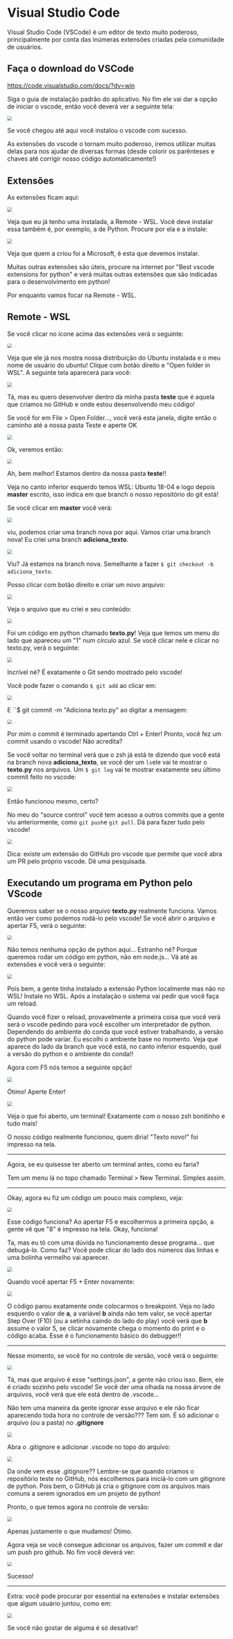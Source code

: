 # Visual Studio Code

Visual Studio Code (VSCode) é um editor de texto muito poderoso, principalmente por conta das inúmeras extensões criadas pela comunidade de usuários. 



## Faça o download do VSCode

https://code.visualstudio.com/docs/?dv=win

Siga o guia de instalação padrão do aplicativo. No fim ele vai dar a opção de iniciar o vscode, então você deverá ver a seguinte tela:

<img src=".\imgs\vscode\tela_inicial_vscode.png" style="zoom: 67%;" />



Se você chegou até aqui você instalou o vscode com sucesso.

As extensões do vscode o tornam muito poderoso, iremos utilizar muitas delas para nos ajudar de diversas formas (desde colorir os parênteses e chaves até corrigir nosso código automaticamente!) 



## Extensões

As extensões ficam aqui:

<img src=".\imgs\vscode\vs_02.png" style="zoom:67%;" />

Veja que eu já tenho uma instalada, a Remote - WSL. Você deve instalar essa também é, por exemplo, a de Python. Procure por ela e a instale:

<img src=".\imgs\vscode\vs_03.png" style="zoom:67%;" />

Veja que quem a criou foi a Microsoft, é esta que devemos instalar.

Muitas outras extensões são úteis, procure na internet por "Best vscode extensions for python" e verá muitas outras extensões que são indicadas para o desenvolvimento em python!

Por enquanto vamos focar na Remote - WSL.

## Remote - WSL

Se você clicar no ícone acima das extensões verá o seguinte:

<img src=".\imgs\vscode\vs_04.png" style="zoom:67%;" />

Veja que ele já nos mostra nossa distribuição do Ubuntu instalada e o meu nome de usuário do ubuntu! Clique com botão direito e "Open folder in WSL". A seguinte tela aparecerá para você:

<img src=".\imgs\vscode\vs_05.png" style="zoom:67%;" />

Tá, mas eu quero desenvolver dentro da minha pasta **teste** que é aquela que criamos no GitHub e onde estou desenvolvendo meu código!

Se você for em File > Open Folder..., você verá esta janela, digite então o caminho até a nossa pasta Teste e aperte OK

<img src=".\imgs\vscode\vs_06.png" style="zoom:67%;" />

Ok, veremos então:

<img src=".\imgs\vscode\vs_07.png" style="zoom:67%;" />

Ah, bem melhor! Estamos dentro da nossa pasta **teste**!! 

Veja no canto inferior esquerdo temos WSL: Ubuntu 18-04 e logo depois **master** escrito, isso indica em que branch o nosso repositório do git está!

Se você clicar em **master** você verá:

<img src=".\imgs\vscode\vs_08.png" style="zoom:67%;" />

viu, podemos criar uma branch nova por aqui. Vamos criar uma branch nova! Eu criei uma branch **adiciona_texto**. 

<img src=".\imgs\vscode\vs_09.png" style="zoom:67%;" />

Viu? Já estamos na branch nova. Semelhante a fazer ``$ git checkout -b adiciona_texto``.

Posso clicar com botão direito e criar um novo arquivo:

<img src=".\imgs\vscode\vs_10.png" style="zoom:67%;" />

Veja o arquivo que eu criei e seu conteúdo:

<img src=".\imgs\vscode\vs_11.png" style="zoom:67%;" />

Foi um código em python chamado **texto.py**! Veja que temos um menu do lado que apareceu um "1" num círculo azul. Se você clicar nele e clicar no texto.py, verá o seguinte:

<img src=".\imgs\vscode\vs_12.png" style="zoom:67%;" />

Incrível né? É exatamente o Git sendo mostrado pelo vscode! 

Você pode fazer o comando ``$ git add`` ao clicar em:

<img src=".\imgs\vscode\vs_13.png" style="zoom:67%;" />

E ``$ git commit -m "Adiciona texto.py"  ao digitar a mensagem:

<img src=".\imgs\vscode\vs_14.png" style="zoom:67%;" />

Por mim o commit é terminado apertando Ctrl + Enter! Pronto, você fez um commit usando o vscode! Não acredita? 

Se você voltar no terminal verá que o zsh já está te dizendo que você está na branch nova **adiciona_texto**, se você der um ``ls``ele vai te mostrar o **texto.py** nos arquivos. Um ``$ git log`` vai te mostrar exatamente seu último commit feito no vscode:

<img src=".\imgs\vscode\vs_15.png" style="zoom:67%;" />

Então funcionou mesmo, certo?

No meu do "source control" você tem acesso a outros commits que a gente viu anteriormente, como ``git push``e ``git pull``. Dá para fazer tudo pelo vscode!

<img src=".\imgs\vscode\vs_16.png" style="zoom:67%;" />



Dica: existe um extensão do GitHub pro vscode que permite que você abra um PR pelo próprio vscode. Dê uma pesquisada.



## Executando um programa em Python pelo VScode

Queremos saber se o nosso arquivo **texto.py** realmente funciona. Vamos então ver como podemos rodá-lo pelo vscode! Se você abrir o arquivo e apertar F5, verá o seguinte:

<img src=".\imgs\vscode\vs_17.png" style="zoom:67%;" />

Não temos nenhuma opção de python aqui... Estranho né? Porque queremos rodar um código em python, não em node.js... Vá até as extensões e você verá o seguinte:

<img src=".\imgs\vscode\vs_18.png" style="zoom:67%;" />

Pois bem, a gente tinha instalado a extensão Python localmente mas não no WSL! Instale no WSL. Após a instalação o sistema vai pedir que você faça um reload.

Quando você fizer o reload, provavelmente a primeira coisa que você verá será o vscode pedindo para você escolher um interpretador de python. Dependendo do ambiente do conda que você estiver trabalhando, a versão do python pode variar. Eu escolhi o ambiente base no momento. Veja que aparece do lado da branch que você está, no canto inferior esquerdo, qual a versão do python e o ambiente do conda!!

Agora com F5 nós temos a seguinte opção!

<img src=".\imgs\vscode\vs_19.png" style="zoom:67%;" />

Ótimo! Aperte Enter!

<img src=".\imgs\vscode\vs_20.png" style="zoom:67%;" />

Veja o que foi aberto, um terminal! Exatamente com o nosso zsh bonitinho e tudo mais! 

O nosso código realmente funcionou, quem diria! "Texto novo!" foi impresso na tela.

--------------

Agora, se eu quisesse ter aberto um terminal antes, como eu faria?

Tem um menu lá no topo chamado Terminal > New Terminal. Simples assim.

-------------------

Okay, agora eu fiz um código um pouco mais complexo, veja:

<img src=".\imgs\vscode\vs_21.png" style="zoom:67%;" />

Esse código funciona? Ao apertar F5 e escolhermos a primeira opção, a gente vê que "8" é impresso na tela. Okay, funciona!

Ta, mas eu tô com uma dúvida no funcionamento desse programa... que debugá-lo. Como faz? Você pode clicar do lado dos números das linhas e uma bolinha vermelho vai aparecer.

<img src=".\imgs\vscode\vs_22.png" style="zoom:67%;" />

Quando você apertar F5 + Enter novamente: 

<img src=".\imgs\vscode\vs_23.png" style="zoom:67%;" />

O código parou exatamente onde colocarmos o breakpoint. Veja no lado esquerdo o valor de **a**, a variável **b** ainda não tem valor, se você apertar Step Over (F10) (ou a setinha caindo do lado do play) você verá que **b** assume o valor 5, se clicar novamente chega o momento do print e o código acaba. Esse é o funcionamento básico do debugger!!

-------------------

Nesse momento, se você for no controle de versão, você verá o seguinte:

<img src=".\imgs\vscode\vs_24.png" style="zoom:67%;" />

Tá, mas que arquivo é esse "settings.json", a gente não criou isso. Bem, ele é criado sozinho pelo vscode! Se você der uma olhada na nossa árvore de arquivos, você verá que ele está dentro de .vscode...

Não tem uma maneira da gente ignorar esse arquivo e ele não ficar aparecendo toda hora no controle de versão??? Tem sim. É só adicionar o arquivo (ou a pasta) no **.gitignore**

<img src=".\imgs\vscode\vs_25.png" style="zoom:67%;" />

Abra o .gitignore e adicionar .vscode no topo do arquivo:

<img src=".\imgs\vscode\vs_26.png" style="zoom:67%;" />

Da onde vem esse .gitignore?? Lembre-se que quando criamos o repositório teste no GitHub, nós escolhemos para iniciá-lo com um gitignore de python. Pois bem, o GitHub já cria o gitignore com os arquivos mais comuns a serem ignorados em um projeto de python! 

Pronto, o que temos agora no controle de versão:

<img src=".\imgs\vscode\vs_27.png" style="zoom:67%;" />

Apenas justamente o que mudamos! Ótimo.

Agora veja se você consegue adicionar os arquivos, fazer um commit e dar um push pro github. No fim você deverá ver:

<img src=".\imgs\vscode\vs_28.png" style="zoom:67%;" />

Sucesso!

----------

Extra: você pode procurar por essential na extensões e instalar extensões que algum usuário juntou, como em:

<img src=".\imgs\vscode\vs_29.png" style="zoom:67%;" />

Se você não gostar de alguma é só desativar!

